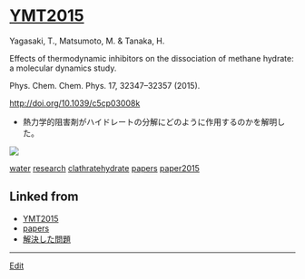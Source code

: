 ---
---
# [YMT2015](YMT2015)

Yagasaki, T., Matsumoto, M. & Tanaka, H.

Effects of thermodynamic inhibitors on the dissociation of methane hydrate: a molecular dynamics study.

Phys. Chem. Chem. Phys. 17, 32347–32357 (2015).

http://doi.org/10.1039/c5cp03008k


* 熱力学的阻害剤がハイドレートの分解にどのように作用するのかを解明した。

![](https://i.gyazo.com/b84bb4aac1676bc17641d875fdbdb98e.gif)





[water](water) [research](research) [clathratehydrate](clathratehydrate) [papers](papers) [paper2015](paper2015) 


## Linked from

* [YMT2015](YMT2015.md)
* [papers](papers.md)
* [解決した問題](解決した問題.md)


----
[Edit](https://github.com/vitroid/vitroid.github.io/edit/master/MD/YMT2015.md)
